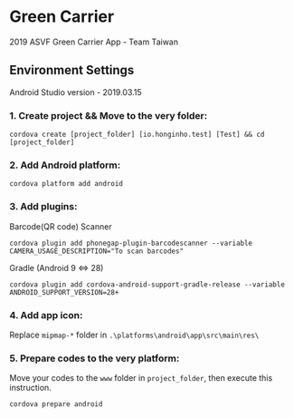 # Green Carrier
2019 ASVF Green Carrier App - Team Taiwan

## Environment Settings
Android Studio version - 2019.03.15

### 1. Create project && Move to the very folder:
```shell
cordova create [project_folder] [io.honginho.test] [Test] && cd [project_folder]
```

### 2. Add Android platform:
```shell
cordova platform add android
```

### 3. Add plugins:
Barcode(QR code) Scanner
```shell
cordova plugin add phonegap-plugin-barcodescanner --variable CAMERA_USAGE_DESCRIPTION="To scan barcodes"
```

Gradle (Android 9 <=> 28)
```shell
cordova plugin add cordova-android-support-gradle-release --variable ANDROID_SUPPORT_VERSION=28+
```

### 4. Add app icon:
Replace `mipmap-*` folder in `.\platforms\android\app\src\main\res\`

### 5. Prepare codes to the very platform:
Move your codes to the `www` folder in `project_folder`, then execute this instruction.
```shell
cordova prepare android
```

